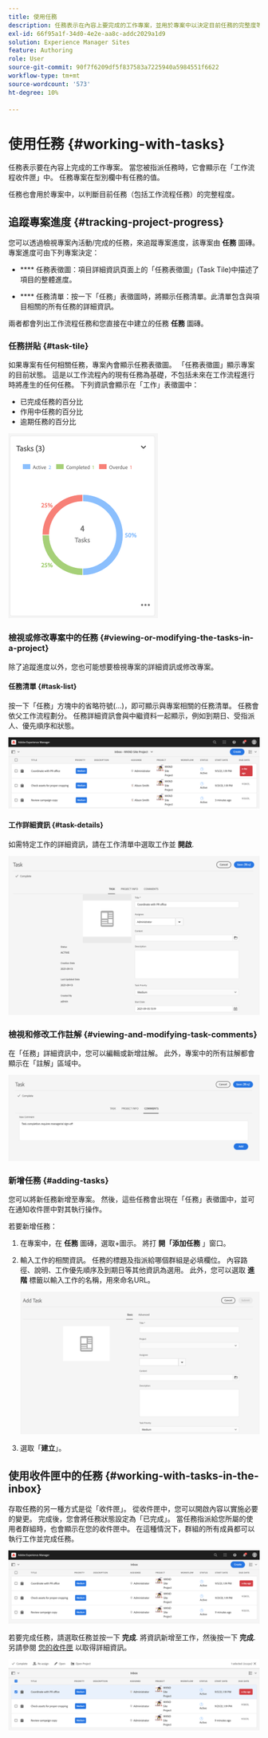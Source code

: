 ```yaml
---
title: 使用任務
description: 任務表示在內容上要完成的工作專案，並用於專案中以決定目前任務的完整度等級
exl-id: 66f95a1f-34d0-4e2e-aa8c-addc2029a1d9
solution: Experience Manager Sites
feature: Authoring
role: User
source-git-commit: 90f7f6209df5f837583a7225940a5984551f6622
workflow-type: tm+mt
source-wordcount: '573'
ht-degree: 10%

---
```


# 使用任務 {#working-with-tasks}

任務表示要在內容上完成的工作專案。 當您被指派任務時，它會顯示在「工作流程收件匣」中。 任務專案在型別欄中有任務的值。

任務也會用於專案中，以判斷目前任務（包括工作流程任務）的完整程度。

## 追蹤專案進度 {#tracking-project-progress}

您可以透過檢視專案內活動/完成的任務，來追蹤專案進度，該專案由 **任務** 圖磚。 專案進度可由下列專案決定：

* **** 任務表徵圖：項目詳細資訊頁面上的「任務表徵圖」(Task Tile)中描述了項目的整體進度。

* **** 任務清單：按一下「任務」表徵圖時，將顯示任務清單。此清單包含與項目相關的所有任務的詳細資訊。

兩者都會列出工作流程任務和您直接在中建立的任務 **任務** 圖磚。

### 任務拼貼 {#task-tile}

如果專案有任何相關任務，專案內會顯示任務表徵圖。 「任務表徵圖」顯示專案的目前狀態。 這是以工作流程內的現有任務為基礎，不包括未來在工作流程進行時將產生的任何任務。 下列資訊會顯示在「工作」表徵圖中：

* 已完成任務的百分比
* 作用中任務的百分比
* 逾期任務的百分比

![任務拼貼](/help/sites-cloud/authoring/assets/projects-tasks-breakdown.png)

### 檢視或修改專案中的任務 {#viewing-or-modifying-the-tasks-in-a-project}

除了追蹤進度以外，您也可能想要檢視專案的詳細資訊或修改專案。

#### 任務清單 {#task-list}

按一下「任務」方塊中的省略符號(...)，即可顯示與專案相關的任務清單。 任務會依父工作流程劃分。 任務詳細資訊會與中繼資料一起顯示，例如到期日、受指派人、優先順序和狀態。

![任務清單](/help/sites-cloud/authoring/assets/projects-task-list.png)

#### 工作詳細資訊 {#task-details}

如需特定工作的詳細資訊，請在工作清單中選取工作並 **開啟**.

![任務詳細資訊](/help/sites-cloud/authoring/assets/projects-task-details.png)

### 檢視和修改工作註解 {#viewing-and-modifying-task-comments}

在「任務」詳細資訊中，您可以編輯或新增註解。 此外，專案中的所有註解都會顯示在「註解」區域中。

![任務評論](/help/sites-cloud/authoring/assets/projects-tasks-comments.png)

### 新增任務 {#adding-tasks}

您可以將新任務新增至專案。 然後，這些任務會出現在「任務」表徵圖中，並可在通知收件匣中對其執行操作。

若要新增任務：

1. 在專案中，在 **任務** 圖磚，選取+圖示。 將打 **開「添加任務** 」窗口。
1. 輸入工作的相關資訊。 任務的標題及指派給哪個群組是必填欄位。 內容路徑、說明、工作優先順序及到期日等其他資訊為選用。 此外，您可以選取 **進階** 標籤以輸入工作的名稱，用來命名URL。

   ![新增任務](/help/sites-cloud/authoring/assets/projects-add-task.png)

1. 選取「**建立**」。

## 使用收件匣中的任務 {#working-with-tasks-in-the-inbox}

存取任務的另一種方式是從「收件匣」。 從收件匣中，您可以開啟內容以實施必要的變更。 完成後，您會將任務狀態設定為「已完成」。 當任務指派給您所屬的使用者群組時，也會顯示在您的收件匣中。 在這種情況下，群組的所有成員都可以執行工作並完成任務。

![收件匣中的任務](/help/sites-cloud/authoring/assets/projects-task-inbox.png)

若要完成任務，請選取任務並按一下 **完成**. 將資訊新增至工作，然後按一下 **完成**. 另請參閱 [您的收件匣](/help/sites-cloud/authoring/inbox.md) 以取得詳細資訊。

![任務通知](/help/sites-cloud/authoring/assets/projects-task-notifications.png)
